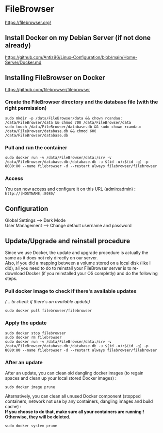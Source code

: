# FileBrowser

https://filebrowser.org/

## Install Docker on my Debian Server (if not done already)

https://github.com/Antiz96/Linux-Configuration/blob/main/Home-Server/Docker.md

## Installing FileBrowser on Docker

https://github.com/filebrowser/filebrowser

### Create the FileBrowser directory and the database file (with the right permission)

```
sudo mkdir -p /data/FileBrowser/data && chown rcandau: /data/FileBrowser/data && chmod 700 /data/FileBrowser/data
sudo touch /data/FileBrowser/database.db && sudo chown rcandau: /data/FileBrowser/database.db && chmod 600 /data/FileBrowser/database.db
```

### Pull and run the container

```
sudo docker run -v /data/FileBrowser/data:/srv -v /data/FileBrowser/database.db:/database.db -u $(id -u):$(id -g) -p 8080:80 --name filebrowser -d --restart always filebrowser/filebrowser
```

### Access

You can now access and configure it on this URL (admin:admin) :  
`http://[HOSTNAME]:8080/`


## Configuration

Global Settings --> Dark Mode  
User Management --> Change default username and password

## Update/Upgrade and reinstall procedure

Since we use Docker, the update and upgrade procedure is actually the same as it does not rely directly on our server.  
Also, if you did a mapping between a volume stored on a local disk (like I did), all you need to do to reinstall your FileBrowser server is to re-download Docker (if you reinstalled your OS completly) and do the following steps.

### Pull docker image to check if there's available updates

*(... to check if there's an available update)*

```
sudo docker pull filebrowser/filebrowser
```

### Apply the update

```
sudo docker stop filebrowser
sudo docker rm filebrowser
sudo docker run -v /data/FileBrowser/data:/srv -v /data/FileBrowser/database.db:/database.db -u $(id -u):$(id -g) -p 8080:80 --name filebrowser -d --restart always filebrowser/filebrowser
```

### After an update

After an update, you can clean old dangling docker images (to regain spaces and clean up your local stored Docker images) :  

```
sudo docker image prune
```

Alternatively, you can clean all unused Docker component (stopped containers, network not use by any containers, dangling images and build cache) :  
**If you choose to do that, make sure all your containers are running ! Otherwise, they will be deleted.**  

```
sudo docker system prune
```

